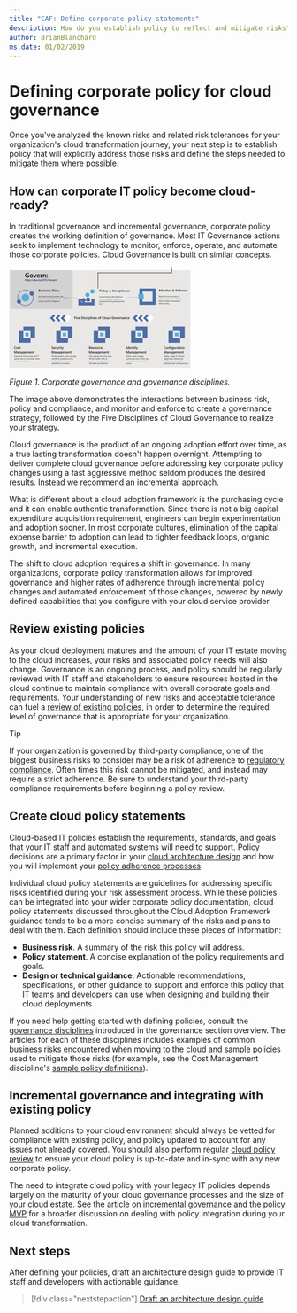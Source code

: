 ```yaml
---
title: "CAF: Define corporate policy statements"
description: How do you establish policy to reflect and mitigate risks?
author: BrianBlanchard
ms.date: 01/02/2019
---
```


<!---
I understand risk and tolerance, now what do I do?
Define the policy... [aspirational statement to move towards 2/1] If you need help defining policies, each discipline includes references to common business risks and policies to mitigate the risks...
--->

# Defining corporate policy for cloud governance

Once you've analyzed the known risks and related risk tolerances for your organization's cloud transformation journey, your next step is to establish policy that will explicitly address those risks and define the steps needed to mitigate them where possible.

<!-- markdownlint-disable MD026 -->

## How can corporate IT policy become cloud-ready?

In traditional governance and incremental governance, corporate policy creates the working definition of governance. Most IT Governance actions seek to implement technology to monitor, enforce, operate, and automate those corporate policies. Cloud Governance is built on similar concepts.

![Corporate Governance and Governance Disciplines](../../_images/operational-transformation-govern.png)

*Figure 1. Corporate governance and governance disciplines.*

The image above demonstrates the interactions between business risk, policy and compliance, and monitor and enforce to create a governance strategy, followed by the Five Disciplines of Cloud Governance to realize your strategy.

Cloud governance is the product of an ongoing adoption effort over time, as a true lasting transformation doesn't happen overnight. Attempting to deliver complete cloud governance before addressing key corporate policy changes using a fast aggressive method seldom produces the desired results. Instead we recommend an incremental approach.

What is different about a cloud adoption framework is the purchasing cycle and it can enable authentic transformation. Since there is not a big capital expenditure acquisition requirement, engineers can begin experimentation and adoption sooner. In most corporate cultures, elimination of the capital expense barrier to adoption can lead to tighter feedback loops, organic growth, and incremental execution.

The shift to cloud adoption requires a shift in governance. In many organizations, corporate policy transformation allows for improved governance and higher rates of adherence through incremental policy changes and automated enforcement of those changes, powered by newly defined capabilities that you configure with your cloud service provider.

<!-- markdownlint-enable MD026 -->

## Review existing policies

As your cloud deployment matures and the amount of your IT estate moving to the cloud increases, your risks and associated policy needs will also change. Governance is an ongoing process, and policy should be regularly reviewed with IT staff and stakeholders to ensure resources hosted in the cloud continue to maintain compliance with overall corporate goals and requirements. Your understanding of new risks and acceptable tolerance can fuel a [review of existing policies](what-is-a-cloud-policy-review.md), in order to determine the required level of governance that is appropriate for your organization.

> [!TIP]
> If your organization is governed by third-party compliance, one of the biggest business risks to consider may be a risk of adherence to [regulatory compliance](what-is-regulatory-compliance.md). Often times this risk cannot be mitigated, and instead may require a strict adherence. Be sure to understand your third-party compliance requirements before beginning a policy review.

## Create cloud policy statements

Cloud-based IT policies establish the requirements, standards, and goals that your IT staff and automated systems will need to support. Policy decisions are a primary factor in your [cloud architecture design](align-governance-journeys.md) and how you will implement your [policy adherence processes](processes.md).

Individual cloud policy statements are guidelines for addressing specific risks identified during your risk assessment process. While these policies can be integrated into your wider corporate policy documentation, cloud policy statements discussed throughout the Cloud Adoption Framework guidance tends to be a more concise summary of the risks and plans to deal with them. Each definition should include these pieces of information:

- **Business risk**. A summary of the risk this policy will address.
- **Policy statement**. A concise explanation of the policy requirements and goals.
- **Design or technical guidance**. Actionable recommendations, specifications, or other guidance to support and enforce this policy that IT teams and developers can use when designing and building their cloud deployments.

If you need help getting started with defining policies, consult the [governance disciplines](../governance-disciplines.md) introduced in the governance section overview. The articles for each of these disciplines includes examples of common business risks encountered when moving to the cloud and sample policies used to mitigate those risks (for example, see the Cost Management discipline's [sample policy definitions](../cost-management/policy-statements.md)).

## Incremental governance and integrating with existing policy

Planned additions to your cloud environment should always be vetted for compliance with existing policy, and policy updated to account for any issues not already covered. You should also perform regular [cloud policy review](what-is-a-cloud-policy-review.md) to ensure your cloud policy is up-to-date and in-sync with any new corporate policy.

The need to integrate cloud policy with your legacy IT policies depends largely on the maturity of your cloud governance processes and the size of your cloud estate. See the article on [incremental governance and the policy MVP](overview.md) for a broader discussion on dealing with policy integration during your cloud transformation.

## Next steps

After defining your policies, draft an architecture design guide to provide IT staff and developers with actionable guidance.

> [!div class="nextstepaction"]
> [Draft an architecture design guide](align-governance-journeys.md)
